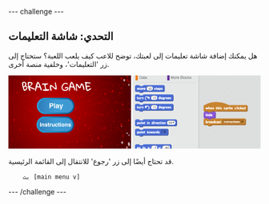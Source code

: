 \--- challenge \---

## التحدي: شاشة التعليمات

هل يمكنك إضافة شاشة تعليمات إلى لعبتك، توضح للاعب كيف يلعب اللعبة؟ ستحتاج إلى زر 'التعليمات'، وخلفية منصة أخرى.

![لقطة الشاشة](images/brain-instructions.png)

قد تحتاج أيضًا إلى زر 'رجوع' للانتقال إلى القائمة الرئيسية.

```blocks
    بث [main menu v]
```

\--- /challenge \---